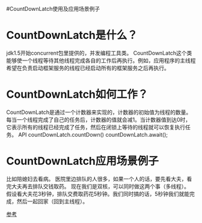#CountDownLatch使用及应用场景例子

CountDownLatch是什么？
==================
jdk1.5开始concurrent包里提供的，并发编程工具类。
CountDownLatch这个类能够使一个线程等待其他线程完成各自的工作后再执行。例如，应用程序的主线程希望在负责启动框架服务的线程已经启动所有的框架服务之后再执行。

CountDownLatch如何工作？
==================
CountDownLatch是通过一个计数器来实现的，计数器的初始值为线程的数量。每当一个线程完成了自己的任务后，计数器的值就会减1。当计数器值到达0时，它表示所有的线程已经完成了任务，然后在闭锁上等待的线程就可以恢复执行任务。
API
countDownLatch.countDown()
countDownLatch.await();

CountDownLatch应用场景例子
=================
比如陪媳妇去看病。
医院里边排队的人很多，如果一个人的话，要先看大夫，看完大夫再去排队交钱取药。
现在我们是双核，可以同时做这两个事（多线程）。
假设看大夫花3秒钟，排队交费取药花5秒钟。我们同时搞的话，5秒钟我们就能完成，然后一起回家（回到主线程）。


[参考](https://www.jianshu.com/p/205a61af1205)
